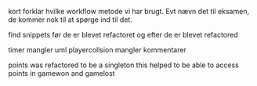 kort forklar hvilke workflow metode vi har brugt. Evt nævn det til eksamen, de kommer nok til at spørge ind til det. 

find snippets før de er blevet refactoret og efter de er blevet refactored

timer mangler uml
playercollsion mangler kommentarer

points was refactored to be a singleton this helped to be able to access points in gamewon and gamelost

